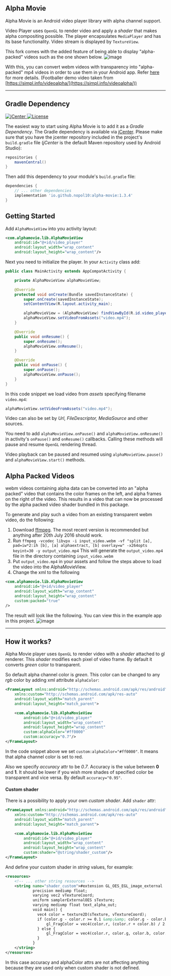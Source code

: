 ## Alpha Movie

Alpha Movie is an Android video player library with alpha channel support.

Video Player uses `OpenGL` to render video and apply a *shader* that makes alpha compositing possible. The player encapsulates `MediaPlayer` and has its base functionality. Video stream is displayed by `TextureView`.

This fork comes with the added feature of being able to display "alpha-packed" videos such as the one shown below.
![image](https://user-images.githubusercontent.com/314281/117477004-0b9e3080-af90-11eb-8f2e-a69ecb1353e9.png)

With this, you can convert webm videos with transparency into "alpha-packed" mp4 videos in order to use them in your Android app. Refer [here](#alpha-packed-videos) for more details.
(Footballer demo video taken from [https://simpl.info/videoalpha/](https://simpl.info/videoalpha/))

---

## Gradle Dependency

[ ![jCenter](https://api.bintray.com/packages/pavelsemak/alpha-movie/alpha-movie/images/download.svg) ](https://bintray.com/pavelsemak/alpha-movie/alpha-movie/_latestVersion)
[![License](https://img.shields.io/badge/license-Apache%202-4EB1BA.svg?style=flat-square)](https://www.apache.org/licenses/LICENSE-2.0.html)

The easiest way to start using Alpha Movie is to add it as a *Gradle Dependency*. The Gradle dependency is available via [jCenter](https://bintray.com/pavelsemak/alpha-movie/alpha-movie/view). Please make sure that you have the jcenter repository included in the project's `build.gradle` file (*jCenter* is the default Maven repository used by Android Studio):

```gradle
repositories {
    mavenCentral()
}
```

Then add this dependency to your module's `build.gradle` file:

```gradle
dependencies {
    // ... other dependencies
    implementation 'io.github.nopol10:alpha-movie:1.3.4'
}
```

## Getting Started

Add `AlphaMovieView` into you activity layout:

```xml
<com.alphamovie.lib.AlphaMovieView
    android:id="@+id/video_player"
    android:layout_width="wrap_content"
    android:layout_height="wrap_content"/>
```

Next you need to initialize the player. In your `Activity` class add:

```java
public class MainActivity extends AppCompatActivity {

    private AlphaMovieView alphaMovieView;

    @Override
    protected void onCreate(Bundle savedInstanceState) {
        super.onCreate(savedInstanceState);
        setContentView(R.layout.activity_main);

        alphaMovieView = (AlphaMovieView) findViewById(R.id.video_player);
        alphaMovieView.setVideoFromAssets("video.mp4");
    }

    @Override
    public void onResume() {
        super.onResume();
        alphaMovieView.onResume();
    }

    @Override
    public void onPause() {
        super.onPause();
        alphaMovieView.onPause();
    }
}
```

In this code snippet we load video from *assets* specifying filename `video.mp4`:

```java
alphaMovieView.setVideoFromAssets("video.mp4");
```

Video can also be set by *Url, FileDescriptor, MediaSource* and other sources.

You need to add `alphaMovieView.onPause()` and `alphaMovieView.onResume()` in activity's `onPause()` and `onResume()` callbacks. Calling these methods will pause and resume `OpenGL` rendering thread.

Video playback can be paused and resumed using `alphaMovieView.pause()` and `alphaMovieView.start()` methods.

## Alpha Packed Videos

webm videos containing alpha data can be converted into an "alpha packed" video that contains the color frames on the left, and alpha frames on the right of the video.
This results in a video that can now be processed by the alpha packed video shader bundled in this package.

To generate and play such a video from an existing transparent webm video, do the following:

1. Download [ffmpeg](https://ffmpeg.org/download.html). The most recent version is recommended but anything after 20th July 2016 should work.
1. Run `ffmpeg -vcodec libvpx -i input_video.webm -vf "split [a], pad=iw*2:ih [b], [a] alphaextract, [b] overlay=w" -x264opts keyint=30 -y output_video.mp4`
    This will generate the `output_video.mp4` file in the directory containing `input_video.webm`
1. Put `output_video.mp4` in your assets and follow the steps above to load the video into the AlphaMovieView.
1. Change the xml to the following
```xml
<com.alphamovie.lib.AlphaMovieView
    android:id="@+id/video_player"
    android:layout_width="wrap_content"
    android:layout_height="wrap_content"
    custom:packed="true"
/>
```

The result will look like the following. You can view this in the example app in this project.
![image](https://user-images.githubusercontent.com/314281/117478937-57ea7000-af92-11eb-9ade-757eb1bda991.png)

---

## How it works?

Alpha Movie player uses `OpenGL` to render video with a *shader* attached to gl renderer. This *shader* modifies each pixel of video frame. By default it converts *green* color to transparent.

So default alpha channel color is *green*. This color can be changed to any *rgb* color by adding xml attribute `alphaColor`:

```xml
<FrameLayout xmlns:android="http://schemas.android.com/apk/res/android"
    xmlns:custom="http://schemas.android.com/apk/res-auto"
    android:layout_width="match_parent"
    android:layout_height="match_parent">

    <com.alphamovie.lib.AlphaMovieView
        android:id="@+id/video_player"
        android:layout_width="wrap_content"
        android:layout_height="wrap_content"
        custom:alphaColor="#ff0000"
        custom:accuracy="0.7"/>
</FrameLayout>
```
In the code snippet above we set `custom:alphaColor="#ff0000"`. It means that alpha channel color is set to red.

Also we specify *accuracy* attr to be *0.7*. Accuracy is the value between **0** and **1**. It should be lower if you wish more shades of specified color be transparent and vice versa. By default `accuracy="0.95"`. 

#### Custom shader

There is a possibility to apply your own *custom shader*. Add `shader` attr:

```xml
<FrameLayout xmlns:android="http://schemas.android.com/apk/res/android"
    xmlns:custom="http://schemas.android.com/apk/res-auto"
    android:layout_width="match_parent"
    android:layout_height="match_parent">

    <com.alphamovie.lib.AlphaMovieView
        android:id="@+id/video_player"
        android:layout_width="wrap_content"
        android:layout_height="wrap_content"
        custom:shader="@string/shader_custom"/>
</FrameLayout>
```

And define your custom shader in *string* values, for example:

```xml
<resources>
    <!-- ... other string resources -->
    <string name="shader_custom">#extension GL_OES_EGL_image_external : require\n
            precision mediump float;
            varying vec2 vTextureCoord;
            uniform samplerExternalOES sTexture;
            varying mediump float text_alpha_out;
            void main() {
              vec4 color = texture2D(sTexture, vTextureCoord);
              if (color.g - color.r >= 0.1 &amp;&amp; color.g - color.b >= 0.1) {
                  gl_FragColor = vec4(color.r, (color.r + color.b) / 2.0, color.b, 1.0 - color.g);
              } else {
                  gl_FragColor = vec4(color.r, color.g, color.b, color.a);
              }
            }
    </string>
</resources>
```

In this case accuracy and alphaColor attrs are not affecting anything because they are used only when custom shader is not defined.

